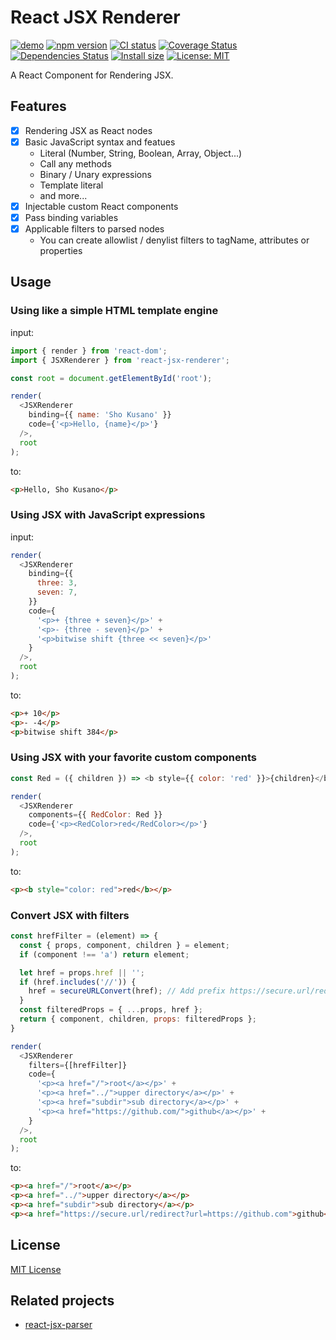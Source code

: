 # React JSX Renderer

[![demo](https://img.shields.io/badge/LIVE%20DEMO-available-success)](https://aduca.org/react-jsx-renderer/)
[![npm version](https://img.shields.io/npm/v/react-jsx-renderer.svg)](https://www.npmjs.org/package/react-jsx-renderer)
[![CI status](https://github.com/rosylilly/react-jsx-renderer/actions/workflows/javascript.yml/badge.svg)](https://github.com/rosylilly/react-jsx-renderer/actions/workflows/javascript.yml)
[![Coverage Status](https://coveralls.io/repos/github/rosylilly/react-jsx-renderer/badge.svg?branch=refs/heads/main)](https://coveralls.io/github/rosylilly/react-jsx-renderer?branch=refs/heads/main)
[![Dependencies Status](https://status.david-dm.org/gh/rosylilly/react-jsx-renderer.svg)](https://david-dm.org/rosylilly/react-jsx-renderer)
[![Install size](https://packagephobia.com/badge?p=react-jsx-renderer)](https://packagephobia.com/result?p=react-jsx-renderer)
[![License: MIT](https://img.shields.io/badge/License-MIT-yellow.svg)](https://opensource.org/licenses/MIT)

A React Component for Rendering JSX.

## Features

- [x] Rendering JSX as React nodes
- [x] Basic JavaScript syntax and featues
  - Literal (Number, String, Boolean, Array, Object...)
  - Call any methods
  - Binary / Unary expressions
  - Template literal
  - and more...
- [x] Injectable custom React components
- [x] Pass binding variables
- [x] Applicable filters to parsed nodes
  - You can create allowlist / denylist filters to tagName, attributes or properties

## Usage

### Using like a simple HTML template engine

input:

```javascript
import { render } from 'react-dom';
import { JSXRenderer } from 'react-jsx-renderer';

const root = document.getElementById('root');

render(
  <JSXRenderer
    binding={{ name: 'Sho Kusano' }}
    code={'<p>Hello, {name}</p>'}
  />,
  root
);
```

to:

```html
<p>Hello, Sho Kusano</p>
```

### Using JSX with JavaScript expressions

input:

```javascript
render(
  <JSXRenderer
    binding={{
      three: 3,
      seven: 7,
    }}
    code={
      '<p>+ {three + seven}</p>' +
      '<p>- {three - seven}</p>' +
      '<p>bitwise shift {three << seven}</p>'
    }
  />,
  root
);
```

to:

```html
<p>+ 10</p>
<p>- -4</p>
<p>bitwise shift 384</p>
```

### Using JSX with your favorite custom components

```javascript
const Red = ({ children }) => <b style={{ color: 'red' }}>{children}</b>

render(
  <JSXRenderer
    components={{ RedColor: Red }}
    code={'<p><RedColor>red</RedColor></p>'}
  />,
  root
);
```

to:

```html
<p><b style="color: red">red</b></p>
```

### Convert JSX with filters

```javascript
const hrefFilter = (element) => {
  const { props, component, children } = element;
  if (component !== 'a') return element;

  let href = props.href || '';
  if (href.includes('//')) {
    href = secureURLConvert(href); // Add prefix https://secure.url/redirect?url=
  }
  const filteredProps = { ...props, href };
  return { component, children, props: filteredProps };
}

render(
  <JSXRenderer
    filters={[hrefFilter]}
    code={
      '<p><a href="/">root</a></p>' +
      '<p><a href="../">upper directory</a></p>' +
      '<p><a href="subdir">sub directory</a></p>' +
      '<p><a href="https://github.com/">github</a></p>' +
    }
  />,
  root
);
```

to:

```html
<p><a href="/">root</a></p>
<p><a href="../">upper directory</a></p>
<p><a href="subdir">sub directory</a></p>
<p><a href="https://secure.url/redirect?url=https://github.com">github</a></p>
```

## License

[MIT License](https://github.com/rosylilly/react-jsx-renderer/blob/main/LICENSE)

## Related projects

- [react-jsx-parser](https://github.com/TroyAlford/react-jsx-parser)
